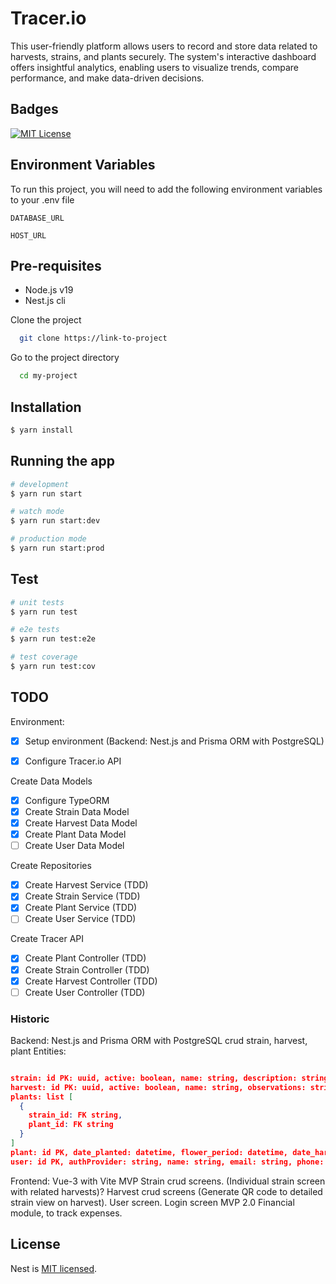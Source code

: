 # Tracer.io

This user-friendly platform allows users to record and store data related to harvests, strains, and plants securely. The system's interactive dashboard offers insightful analytics, enabling users to visualize trends, compare performance, and make data-driven decisions.

## Badges

[![MIT License](https://img.shields.io/badge/License-MIT-green.svg)](https://choosealicense.com/licenses/mit/)

## Environment Variables

To run this project, you will need to add the following environment variables to your .env file

`DATABASE_URL`

`HOST_URL`

## Pre-requisites

- Node.js v19
- Nest.js cli

Clone the project

```bash
  git clone https://link-to-project
```

Go to the project directory

```bash
  cd my-project
```

## Installation

```bash
$ yarn install
```

## Running the app

```bash
# development
$ yarn run start

# watch mode
$ yarn run start:dev

# production mode
$ yarn run start:prod
```

## Test

```bash
# unit tests
$ yarn run test

# e2e tests
$ yarn run test:e2e

# test coverage
$ yarn run test:cov
```

## TODO

Environment:

- [x] Setup environment (Backend: Nest.js and Prisma ORM with PostgreSQL)

- [x] Configure Tracer.io API

Create Data Models

- [x] Configure TypeORM
- [x] Create Strain Data Model
- [x] Create Harvest Data Model
- [x] Create Plant Data Model
- [ ] Create User Data Model

Create Repositories

- [x] Create Harvest Service (TDD)
- [x] Create Strain Service (TDD)
- [x] Create Plant Service (TDD)
- [ ] Create User Service (TDD)

Create Tracer API

- [x] Create Plant Controller (TDD)
- [x] Create Strain Controller (TDD)
- [x] Create Harvest Controller (TDD)
- [ ] Create User Controller (TDD)

### Historic

Backend: Nest.js and Prisma ORM with PostgreSQL
crud strain, harvest, plant
Entities:

```JSON

strain: id PK: uuid, active: boolean, name: string, description: string, origin: string, genetic_origin: string, created: datetime, updated: datetime, deleted: datetime.
harvest: id PK: uuid, active: boolean, name: string, observations: string, created: datetime, updated: datetime,
plants: list [
  {
    strain_id: FK string,
    plant_id: FK string
  }
]
plant: id PK, date_planted: datetime, flower_period: datetime, date_harvest: datetime, date_stored: datetime, plants_qty: integer, products: array
user: id PK, authProvider: string, name: string, email: string, phone: string, strainId: string (FK), harvestId: string (FK), plantId: string (FK)

```

Frontend: Vue-3 with Vite
MVP
Strain crud screens. (Individual strain screen with related harvests)?
Harvest crud screens (Generate QR code to detailed strain view on harvest).
User screen.
Login screen
MVP 2.0
Financial module, to track expenses.

## License

Nest is [MIT licensed](LICENSE).
